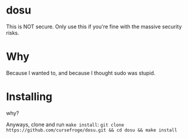 # dosu
This is NOT secure. Only use this if you're fine with the massive security risks.

# Why
Because I wanted to, and because I thought sudo was stupid.

# Installing
why?

Anyways, clone and run `make install`:
`git clone https://github.com/cursefroge/dosu.git && cd dosu && make install`
